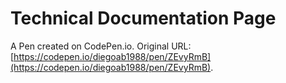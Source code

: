 # Technical Documentation Page

A Pen created on CodePen.io. Original URL: [https://codepen.io/diegoab1988/pen/ZEvyRmB](https://codepen.io/diegoab1988/pen/ZEvyRmB).


